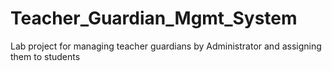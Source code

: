 # Teacher_Guardian_Mgmt_System
Lab project for managing teacher guardians by Administrator and assigning them to students
